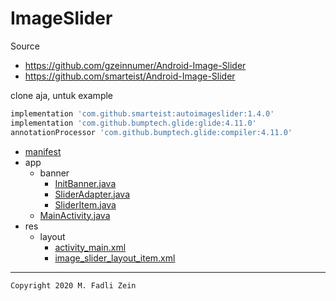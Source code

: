 # ImageSlider
Source
- https://github.com/gzeinnumer/Android-Image-Slider
- https://github.com/smarteist/Android-Image-Slider

clone aja, untuk example

```gradle
implementation 'com.github.smarteist:autoimageslider:1.4.0'
implementation 'com.github.bumptech.glide:glide:4.11.0'
annotationProcessor 'com.github.bumptech.glide:compiler:4.11.0'
```

- [manifest](https://github.com/gzeinnumer/ImageSlider/blob/master/app/src/main/AndroidManifest.xml)
- app
  - banner
    - [InitBanner.java](https://github.com/gzeinnumer/ImageSlider/blob/master/app/src/main/java/com/gzeinnumer/imageslider/banner/InitBanner.java)
    - [SliderAdapter.java](https://github.com/gzeinnumer/ImageSlider/blob/master/app/src/main/java/com/gzeinnumer/imageslider/banner/SliderAdapter.java)
    - [SliderItem.java](https://github.com/gzeinnumer/ImageSlider/blob/master/app/src/main/java/com/gzeinnumer/imageslider/banner/SliderItem.java)
  - [MainActivity.java](https://github.com/gzeinnumer/ImageSlider/blob/master/app/src/main/java/com/gzeinnumer/imageslider/MainActivity.java)
- res
  - layout
    - [activity_main.xml](https://github.com/gzeinnumer/ImageSlider/blob/master/app/src/main/res/layout/activity_main.xml)
    - [image_slider_layout_item.xml](https://github.com/gzeinnumer/ImageSlider/blob/master/app/src/main/res/layout/image_slider_layout_item.xml)

---

```
Copyright 2020 M. Fadli Zein
```